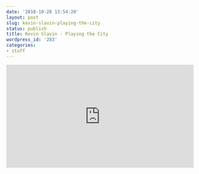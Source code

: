 ```yaml
---
date: '2010-10-28 13:54:20'
layout: post
slug: kevin-slavin-playing-the-city
status: publish
title: Kevin Slavin - Playing the City
wordpress_id: '283'
categories:
- stuff
---
```


<iframe src="http://player.vimeo.com/video/8216497" width="500" height="275" frameborder="0" webkitAllowFullScreen mozallowfullscreen allowFullScreen></iframe>
